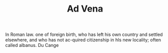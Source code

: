 ---
title: Ad Vena
letter: A
permalink: "/definitions/bld-ad-vena.html"
body: In Roman law. one of foreign birth, who has left his own country and settled
  elsewhere, and who has not ac-quired citizenship in hls new locality; often called
  albanus. Du Cange
published_at: '2018-07-07'
source: Black's Law Dictionary 2nd Ed (1910)
layout: post
---